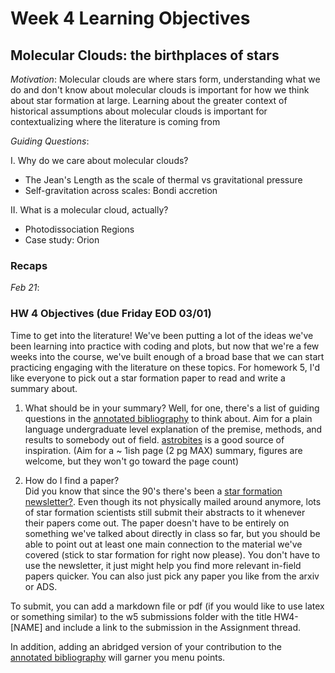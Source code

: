 # Week 4 Learning Objectives
## Molecular Clouds: the birthplaces of stars 
*Motivation*: Molecular clouds are where stars form, understanding what we do and don't know about molecular clouds is important for how we think about star formation at large. Learning about the greater context of historical assumptions about molecular clouds is important for contextualizing where the literature is coming from

*Guiding Questions*:

I. Why do we care about molecular clouds?
+ The Jean's Length as the scale of thermal vs gravitational pressure
+ Self-gravitation across scales: Bondi accretion

II. What is a molecular cloud, actually?
+ Photodissociation Regions
+ Case study: Orion

### Recaps
*Feb 21*: 

### HW 4 Objectives (due Friday EOD 03/01) 
Time to get into the literature! We've been putting a lot of the ideas we've been learning into practice with coding and plots, but now that we're a few weeks into the course, we've built enough of a broad base that we can start practicing engaging with the literature on these topics. For homework 5, I'd like everyone to pick out a star formation paper to read and write a summary about. 

1. What should be in your summary?
     Well, for one, there's a list of guiding questions in the [annotated bibliography](./bibliography/index.md) to think about. Aim for a plain language undergraduate level explanation of the premise, methods, and results to somebody out of field. [astrobites](https://astrobites.org/) is a good source of inspiration. (Aim for a ~ 1ish page (2 pg MAX) summary, figures are welcome, but they won't go toward the page count) 
   
2. How do I find a paper?  
    Did you know that since the 90's there's been a [star formation newsletter?](https://www.starformation.news/). Even though its not physically mailed around anymore, lots of star formation scientists still submit their abstracts to it whenever their papers come out. The paper doesn't have to be entirely on something we've talked about directly in class so far, but you should be able to point out at least one main connection to the material we've covered (stick to star formation for right now please). You don't have to use the newsletter, it just might help you find more relevant in-field papers quicker. You can also just pick any paper you like from the arxiv or ADS.

To submit, you can add a markdown file or pdf (if you would like to use latex or something similar) to the w5 submissions folder with the title HW4-[NAME] and include a link to the submission in the Assignment thread. 

In addition, adding an abridged version of your contribution to the [annotated bibliography](./bibliography/index.md) will garner you menu points. 
